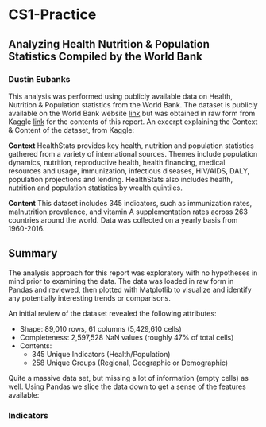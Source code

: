 # CS1-Practice

## Analyzing Health Nutrition & Population Statistics Compiled by the World Bank
### Dustin Eubanks

This analysis was performed using publicly available data on Health, Nutrition & Population statistics from the World Bank.  The dataset is publicly available on the World Bank website [link](https://datacatalog.worldbank.org/dataset/health-nutrition-and-population-statistics) but was obtained in raw form from Kaggle [link](https://www.kaggle.com/theworldbank/health-nutrition-and-population-statistics) for the contents of this report.  An excerpt explaining the Context & Content of the dataset, from Kaggle:

>
**Context**
HealthStats provides key health, nutrition and population statistics gathered from a variety of international sources. Themes include population dynamics, nutrition, reproductive health, health financing, medical resources and usage, immunization, infectious diseases, HIV/AIDS, DALY, population projections and lending. HealthStats also includes health, nutrition and population statistics by wealth quintiles.
>
**Content**
This dataset includes 345 indicators, such as immunization rates, malnutrition prevalence, and vitamin A supplementation rates across 263 countries around the world. Data was collected on a yearly basis from 1960-2016.



## Summary

The analysis approach for this report was exploratory with no hypotheses in mind prior to examining the data.  The data was loaded in raw form in Pandas and reviewed, then plotted with Matplotlib to visualize and identify any potentially interesting trends or comparisons.

An initial review of the dataset revealed the following attributes:

* Shape: 89,010 rows, 61 columns (5,429,610 cells)
* Completeness: 2,597,528 NaN values (roughly 47% of total cells)
* Contents:
    - 345 Unique Indicators (Health/Population)
    - 258 Unique Groups (Regional, Geographic or Demographic)

Quite a massive data set, but missing a lot of information (empty cells) as well.  Using Pandas we slice the data down to get a sense of the features available:

### Indicators
